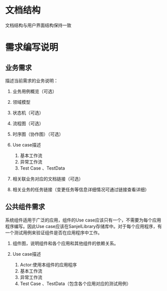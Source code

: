 # 文档结构

文档结构与用户界面结构保持一致

# 需求编写说明

## 业务需求

描述当前需求的业务说明：

1. 业务用例概览（可选）

2. 领域模型

3. 状态机（可选）

4. 流程图（可选）

5. 时序图（协作图）（可选）

6. Use case描述

   1. 基本工作流
   2. 异常工作流
   3.  Test Case 、TestData

7. 相关联业务对应的文档链接（可选）

8. 相关业务的任务链接（变更任务等信息详细情况可通过链接查看详细）

   

## 公共组件需求

  系统组件适用于广泛的应用，组件的Use case应该只有一个，不需要为每个应用程序编写。因此Use case应该在SanjelLibrary存储库中。对于每个应用程序，有一个测试用例来验证组件是否在应用程序中工作。

1. 组件图，说明组件和各个应用和其他组件的依赖关系。
2. Use case描述

   1. Actor:使用本组件的应用程序
   2. 基本工作流
   3. 异常工作流
   4. Test Case 、TestData（包含各个应用对应的测试用例）



